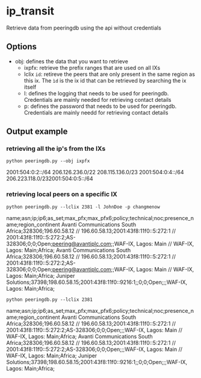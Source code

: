 # ip_transit
 Retrieve data from peeringdb using the api without credentials

## Options
- obj: defines the data that you want to retrieve
    - ixpfx: retrieve the prefix ranges that are used on all IXs
    - lclix `id`: retireve the peers that are only present in the same region as this ix. The `ìd` is the ix id that can be retrieved by searching the ix itself
    - l: defines the logging that needs to be used for peeringdb. Credentials are mainly needed for retrieving contact details
    - p: defines the password that needs to be used for peeringdb. Credentials are mainly needd for retrieving contact details


## Output example

### retrieving all the ip's from the IXs
`python peeringdb.py --obj ixpfx`

2001:504:0:2::/64
206.126.236.0/22
208.115.136.0/23
2001:504:0:4::/64
206.223.118.0/232001:504:0:5::/64

### retrieving local peers on a specific IX
`python peeringdb.py --lclix 2381 -l JohnDoe -p changmenow`

name;asn;ip;ip6;as_set;max_pfx;max_pfx6;policy;technical;noc;presence_name;region_continent
Avanti Communications South Africa;328306;196.60.58.12 // 196.60.58.13;2001:43f8:11f0::5:272:1 // 2001:43f8:11f0::5:272:2;AS-328306;0;0;Open;peering@avantiplc.com;;WAF-IX, Lagos: Main // WAF-IX, Lagos: Main;Africa;
Avanti Communications South Africa;328306;196.60.58.12 // 196.60.58.13;2001:43f8:11f0::5:272:1 // 2001:43f8:11f0::5:272:2;AS-328306;0;0;Open;peering@avantiplc.com;;WAF-IX, Lagos: Main // WAF-IX, Lagos: Main;Africa;
Juniper Solutions;37398;198.60.58.15;2001:43f8:11f0::9216:1;;0;0;Open;;;WAF-IX, Lagos: Main;Africa;

`python peeringdb.py --lclix 2381`

name;asn;ip;ip6;as_set;max_pfx;max_pfx6;policy;technical;noc;presence_name;region_continent
Avanti Communications South Africa;328306;196.60.58.12 // 196.60.58.13;2001:43f8:11f0::5:272:1 // 2001:43f8:11f0::5:272:2;AS-328306;0;0;Open;;;WAF-IX, Lagos: Main // WAF-IX, Lagos: Main;Africa;
Avanti Communications South Africa;328306;196.60.58.12 // 196.60.58.13;2001:43f8:11f0::5:272:1 // 2001:43f8:11f0::5:272:2;AS-328306;0;0;Open;;;WAF-IX, Lagos: Main // WAF-IX, Lagos: Main;Africa;
Juniper Solutions;37398;198.60.58.15;2001:43f8:11f0::9216:1;;0;0;Open;;;WAF-IX, Lagos: Main;Africa;

